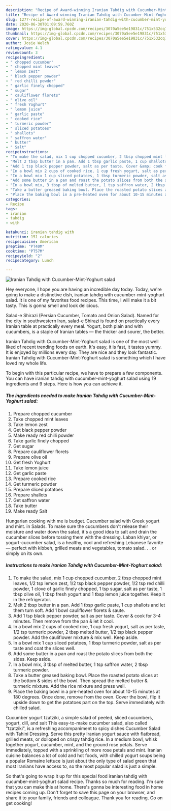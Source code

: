 ```yaml
---
description: "Recipe of Award-winning Iranian Tahdig with Cucumber-Mint-Yoghurt salad"
title: "Recipe of Award-winning Iranian Tahdig with Cucumber-Mint-Yoghurt salad"
slug: 1277-recipe-of-award-winning-iranian-tahdig-with-cucumber-mint-yoghurt-salad
date: 2020-06-30T01:09:59.760Z
image: https://img-global.cpcdn.com/recipes/3070a5ee5e19831c/751x532cq70/iranian-tahdig-with-cucumber-mint-yoghurt-salad-recipe-main-photo.jpg
thumbnail: https://img-global.cpcdn.com/recipes/3070a5ee5e19831c/751x532cq70/iranian-tahdig-with-cucumber-mint-yoghurt-salad-recipe-main-photo.jpg
cover: https://img-global.cpcdn.com/recipes/3070a5ee5e19831c/751x532cq70/iranian-tahdig-with-cucumber-mint-yoghurt-salad-recipe-main-photo.jpg
author: Josie Welch
ratingvalue: 4.1
reviewcount: 3
recipeingredient:
- " chopped cucumber"
- " chopped mint leaves"
- " lemon zest"
- " black pepper powder"
- " red chilli powder"
- " garlic finely chopped"
- " sugar"
- " cauliflower florets"
- " olive oil"
- " fresh Yoghurt"
- " lemon juice"
- " garlic paste"
- " cooked rice"
- " turmeric powder"
- " sliced potatoes"
- " shallots"
- " saffron water"
- " butter"
- " Salt"
recipeinstructions:
- "To make the salad, mix 1 cup chopped cucumber, 2 tbsp chopped mint leaves, 1/2 tsp lemon zest, 1/2 tsp black pepper powder, 1/2 tsp red chilli powder, 1 clove of garlic finely chopped, 1 tsp sugar, salt as per taste, 1 tbsp olive oil, 1 tbsp fresh yogurt and 1 tbsp lemon juice together. Keep it in the refrigerator."
- "Melt 2 tbsp butter in a pan. Add 1 tbsp garlic paste, 1 cup shallots and let them turn soft. Add 1 bowl cauliflower florets &amp; saute."
- "Add 1 tsp black pepper powder, salt as per taste. Cover &amp; cook for 3-4 minutes. Then remove from the pan &amp; let it cool."
- "In a bowl mix 2 cups of cooked rice, 1 cup fresh yogurt, salt as per taste, 1/2 tsp turmeric powder, 2 tbsp melted butter, 1/2 tsp black pepper powder. Add the cauliflower mixture &amp; mix well. Keep aside."
- "In a bowl mix 1 cup sliced potatoes, 1 tbsp turmeric powder, salt as per taste and coat the slices well."
- "Add some butter in a pan and roast the potato slices from both the sides. Keep aside."
- "In a bowl mix, 3 tbsp of melted butter, 1 tsp saffron water, 2 tbsp turmeric powder."
- "Take a butter greased baking bowl. Place the roasted potato slices at the bottom &amp; sides of the bowl. Then spread the melted butter &amp; turmeric mixture. Add the rice mixture and press well."
- "Place the baking bowl in a pre-heated oven for about 10-15 minutes at 180 degrees. Once done, remove from the oven. Cover the bowl, flip it upside down to get the potatoes part on the top. Serve immediately with chilled salad."
categories:
- Recipe
tags:
- iranian
- tahdig
- with

katakunci: iranian tahdig with 
nutrition: 151 calories
recipecuisine: American
preptime: "PT40M"
cooktime: "PT57M"
recipeyield: "2"
recipecategory: Lunch

---
```



![Iranian Tahdig with Cucumber-Mint-Yoghurt salad](https://img-global.cpcdn.com/recipes/3070a5ee5e19831c/751x532cq70/iranian-tahdig-with-cucumber-mint-yoghurt-salad-recipe-main-photo.jpg)

Hey everyone, I hope you are having an incredible day today. Today, we're going to make a distinctive dish, iranian tahdig with cucumber-mint-yoghurt salad. It is one of my favorites food recipes. This time, I will make it a bit tasty. This is gonna smell and look delicious.

Salad-e Shirazi (Persian Cucumber, Tomato and Onion Salad). Named for the city in southwestern Iran, salad-e Shirazi is found on practically every Iranian table at practically every meal. Yogurt, both plain and with cucumbers, is a staple of Iranian tables — the thicker and sourer, the better.

Iranian Tahdig with Cucumber-Mint-Yoghurt salad is one of the most well liked of recent trending foods on earth. It's easy, it is fast, it tastes yummy. It is enjoyed by millions every day. They are nice and they look fantastic. Iranian Tahdig with Cucumber-Mint-Yoghurt salad is something which I have loved my whole life.


To begin with this particular recipe, we have to prepare a few components. You can have iranian tahdig with cucumber-mint-yoghurt salad using 19 ingredients and 9 steps. Here is how you can achieve it.

<!--inarticleads1-->

##### The ingredients needed to make Iranian Tahdig with Cucumber-Mint-Yoghurt salad:

1. Prepare  chopped cucumber
1. Take  chopped mint leaves
1. Take  lemon zest
1. Get  black pepper powder
1. Make ready  red chilli powder
1. Take  garlic finely chopped
1. Get  sugar
1. Prepare  cauliflower florets
1. Prepare  olive oil
1. Get  fresh Yoghurt
1. Take  lemon juice
1. Get  garlic paste
1. Prepare  cooked rice
1. Get  turmeric powder
1. Prepare  sliced potatoes
1. Prepare  shallots
1. Get  saffron water
1. Take  butter
1. Make ready  Salt


Hungarian cooking with me is budget. Cucumber salad with Greek yogurt and mint. in Salads. To make sure the cucumbers don&#39;t release their moisture and water down the salad, it&#39;s a good idea to salt and drain the cucumber slices before tossing them with the dressing. Laban khiyar, or yogurt-cucumber salad, is a healthy, cool and refreshing Lebanese favorite — perfect with kibbeh, grilled meats and vegetables, tomato salad. . . or simply on its own. 

<!--inarticleads2-->

##### Instructions to make Iranian Tahdig with Cucumber-Mint-Yoghurt salad:

1. To make the salad, mix 1 cup chopped cucumber, 2 tbsp chopped mint leaves, 1/2 tsp lemon zest, 1/2 tsp black pepper powder, 1/2 tsp red chilli powder, 1 clove of garlic finely chopped, 1 tsp sugar, salt as per taste, 1 tbsp olive oil, 1 tbsp fresh yogurt and 1 tbsp lemon juice together. Keep it in the refrigerator.
1. Melt 2 tbsp butter in a pan. Add 1 tbsp garlic paste, 1 cup shallots and let them turn soft. Add 1 bowl cauliflower florets &amp; saute.
1. Add 1 tsp black pepper powder, salt as per taste. Cover &amp; cook for 3-4 minutes. Then remove from the pan &amp; let it cool.
1. In a bowl mix 2 cups of cooked rice, 1 cup fresh yogurt, salt as per taste, 1/2 tsp turmeric powder, 2 tbsp melted butter, 1/2 tsp black pepper powder. Add the cauliflower mixture &amp; mix well. Keep aside.
1. In a bowl mix 1 cup sliced potatoes, 1 tbsp turmeric powder, salt as per taste and coat the slices well.
1. Add some butter in a pan and roast the potato slices from both the sides. Keep aside.
1. In a bowl mix, 3 tbsp of melted butter, 1 tsp saffron water, 2 tbsp turmeric powder.
1. Take a butter greased baking bowl. Place the roasted potato slices at the bottom &amp; sides of the bowl. Then spread the melted butter &amp; turmeric mixture. Add the rice mixture and press well.
1. Place the baking bowl in a pre-heated oven for about 10-15 minutes at 180 degrees. Once done, remove from the oven. Cover the bowl, flip it upside down to get the potatoes part on the top. Serve immediately with chilled salad.


Cucumber yogurt tzatziki, a simple salad of peeled, sliced cucumbers, yogurt, dill, and salt This easy-to-make cucumber salad, also called &#34;tzatziki&#34;, is a refreshing accompaniment to spicy dishes Cucumber Salad with Tahini Dressing. Serve this pretty Iranian yogurt sauce with flatbread, grilled meats, or dolloped on crispy tahdig rice. In a medium bowl, whisk together yogurt, cucumber, mint, and the ground rose petals. Serve immediately, topped with a sprinkling of more rose petals and mint. Iranian cuisine balances a lot of cold and hot foods, with chilled yogurt soups being a popular Romaine lettuce is just about the only type of salad green that most Iranians have access to, so the most popular salad is just a simple. 

So that's going to wrap it up for this special food iranian tahdig with cucumber-mint-yoghurt salad recipe. Thanks so much for reading. I'm sure that you can make this at home. There's gonna be interesting food in home recipes coming up. Don't forget to save this page on your browser, and share it to your family, friends and colleague. Thank you for reading. Go on get cooking!
